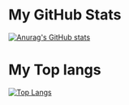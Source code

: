 # My GitHub Stats
[![Anurag's GitHub stats](https://github-readme-stats.vercel.app/api?username=rajitgupta1803&show_icons=true&bg_color=10,007adf,00ecbc&text_color=ffffff&title_color=d9ff00&icon_color=00ff62)](https://github.com/anuraghazra/github-readme-stats)

# My Top langs
[![Top Langs](https://github-readme-stats.vercel.app/api/top-langs/?username=rajitgupta1803&langs_count=10&bg_color=-25,0acffe,495aff&title_color=eeff00&text_color=fff)](https://github.com/anuraghazra/github-readme-stats)

